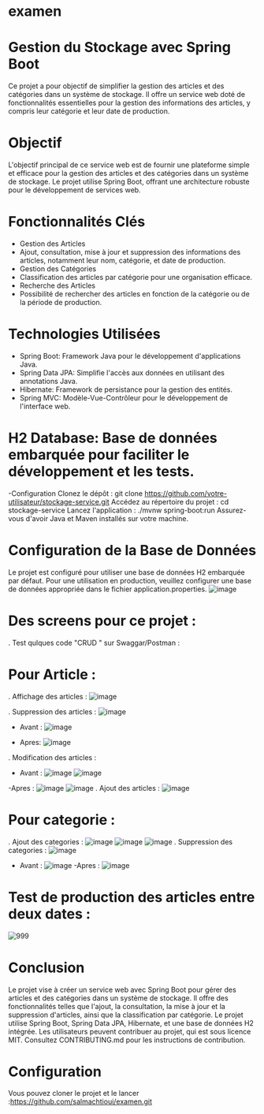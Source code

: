 # examen
# Gestion du Stockage avec Spring Boot
Ce projet a pour objectif de simplifier la gestion des articles et des catégories dans un système de stockage. Il offre un service web doté de fonctionnalités essentielles pour la gestion des informations des articles, y compris leur catégorie et leur date de production.

# Objectif
L'objectif principal de ce service web est de fournir une plateforme simple et efficace pour la gestion des articles et des catégories dans un système de stockage. Le projet utilise Spring Boot, offrant une architecture robuste pour le développement de services web.

# Fonctionnalités Clés
- Gestion des Articles
- Ajout, consultation, mise à jour et suppression des informations des articles, notamment leur nom, catégorie, et date de production.
- Gestion des Catégories
- Classification des articles par catégorie pour une organisation efficace.
- Recherche des Articles
- Possibilité de rechercher des articles en fonction de la catégorie ou de la période de production.
#  Technologies Utilisées
- Spring Boot: Framework Java pour le développement d'applications Java.
- Spring Data JPA: Simplifie l'accès aux données en utilisant des annotations Java.
- Hibernate: Framework de persistance pour la gestion des entités.
- Spring MVC: Modèle-Vue-Contrôleur pour le développement de l'interface web.
# H2 Database: Base de données embarquée pour faciliter le développement et les tests.
-Configuration
Clonez le dépôt : git clone https://github.com/votre-utilisateur/stockage-service.git
Accédez au répertoire du projet : cd stockage-service
Lancez l'application : ./mvnw spring-boot:run
Assurez-vous d'avoir Java et Maven installés sur votre machine.

# Configuration de la Base de Données
Le projet est configuré pour utiliser une base de données H2 embarquée par défaut. Pour une utilisation en production, veuillez configurer une base de données appropriée dans le fichier application.properties.
![image](https://github.com/salmachtioui/examen/assets/147477621/674534f0-4c74-404d-a486-00286f4eab2f)
# Des screens pour ce projet :
. Test qulques code "CRUD " sur Swaggar/Postman :
# Pour Article :
. Affichage des articles :
![image](https://github.com/salmachtioui/examen/assets/147477621/c2fb9b96-6a76-48f0-8e2d-64c6b0d6be81)

. Suppression des articles :
![image](https://github.com/salmachtioui/examen/assets/147477621/ebf7f947-7d3e-4019-95a9-9ce40731f4d2)
- Avant :
![image](https://github.com/salmachtioui/examen/assets/147477621/a460c8cd-6a2a-456f-bdb6-248912d9d9ee)
 
- Apres:
![image](https://github.com/salmachtioui/examen/assets/147477621/c73cf0f4-7140-4a82-9ad7-7282116eb98d)

. Modification des articles :
- Avant :
![image](https://github.com/salmachtioui/examen/assets/147477621/a9445671-8a8b-4e8f-97de-c3fdfa74c826)
![image](https://github.com/salmachtioui/examen/assets/147477621/8328b6c3-a75d-4cb2-8050-772668fbf844)

-Apres :
![image](https://github.com/salmachtioui/examen/assets/147477621/817fafde-bb72-4d6f-856e-c83198d66b28)
![image](https://github.com/salmachtioui/examen/assets/147477621/c669d019-6c74-4457-a756-30cd400fd8eb)
. Ajout des articles :
![image](https://github.com/salmachtioui/examen/assets/147477621/baafd357-c52e-4c67-b27a-52c06864d70a)

# Pour categorie :
. Ajout des categories :
![image](https://github.com/salmachtioui/examen/assets/147477621/ea4482e9-4dda-4493-aac3-9684f43c0b22)
![image](https://github.com/salmachtioui/examen/assets/147477621/b3505cc7-e6a2-45b5-b194-79c13af325b6)
![image](https://github.com/salmachtioui/examen/assets/147477621/36af49b0-5cb0-4876-b865-980d856e738a)
. Suppression des categories :
![image](https://github.com/salmachtioui/examen/assets/147477621/8ba8a639-076c-40b0-9ff2-18f142dea5e7)
- Avant :
 ![image](https://github.com/salmachtioui/examen/assets/147477621/0caeb2cf-8f7a-478e-ba84-75077dce391a)
-Apres :
![image](https://github.com/salmachtioui/examen/assets/147477621/fb18a9ca-30a0-4be8-9cd8-be22b8a636dc)

 # Test de production des articles entre deux dates :
 ![999](https://github.com/salmachtioui/examen/assets/147477621/5d6b9067-41b9-4557-a8fa-7447d56f5e1a)
 # Conclusion 
 Le projet vise à créer un service web avec Spring Boot pour gérer des articles et des catégories dans un système de stockage. Il offre des fonctionnalités telles que l'ajout, la consultation, la mise à jour et la suppression d'articles, ainsi que la classification par catégorie. Le projet utilise Spring Boot, Spring Data JPA, Hibernate, et une base de données H2 intégrée. Les utilisateurs peuvent contribuer au projet, qui est sous licence MIT. Consultez CONTRIBUTING.md pour les instructions de contribution.
 # Configuration 
 Vous pouvez cloner le projet et le lancer :https://github.com/salmachtioui/examen.git
 

 



